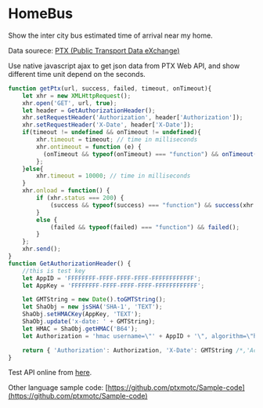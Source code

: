# HomeBus

Show the inter city bus estimated time of arrival near my home.

Data sourece: [PTX (Public Transport Data eXchange)](http://ptx.transportdata.tw/PTX)

Use native javascript ajax to get json data from PTX Web API, and show different time unit depend on the seconds.

```javascript
function getPtx(url, success, failed, timeout, onTimeout){
	let xhr = new XMLHttpRequest();			
	xhr.open('GET', url, true);
	let header = GetAuthorizationHeader();
	xhr.setRequestHeader('Authorization', header['Authorization']);
	xhr.setRequestHeader('X-Date', header['X-Date']);
	if(timeout != undefined && onTimeout != undefined){
		xhr.timeout = timeout; // time in milliseconds
		xhr.ontimeout = function (e) {
		  (onTimeout && typeof(onTimeout) === "function") && onTimeout(xhr.responseText);
		};
	}else{
		xhr.timeout = 10000; // time in milliseconds
	}
	xhr.onload = function() {
	    if (xhr.status === 200) {
	        (success && typeof(success) === "function") && success(xhr.responseText);
	    }
	    else {
	        (failed && typeof(failed) === "function") && failed();
	    }
	};
	xhr.send();
}
function GetAuthorizationHeader() {
    //this is test key
    let AppID = 'FFFFFFFF-FFFF-FFFF-FFFF-FFFFFFFFFFFF';
    let AppKey = 'FFFFFFFF-FFFF-FFFF-FFFF-FFFFFFFFFFFF';

    let GMTString = new Date().toGMTString();
    let ShaObj = new jsSHA('SHA-1', 'TEXT');
    ShaObj.setHMACKey(AppKey, 'TEXT');
    ShaObj.update('x-date: ' + GMTString);
    let HMAC = ShaObj.getHMAC('B64');
    let Authorization = 'hmac username=\"' + AppID + '\", algorithm=\"hmac-sha1\", headers=\"x-date\", signature=\"' + HMAC + '\"';

    return { 'Authorization': Authorization, 'X-Date': GMTString /*,'Accept-Encoding': 'gzip'*/}; //如果要將js運行在伺服器，可額外加入 'Accept-Encoding': 'gzip'，要求壓縮以減少網路傳輸資料量
}
```

Test API online from [here](http://ptx.transportdata.tw/MOTC/Swagger/#!/InterCityBusApi/InterCityBusApi_Route_0).

Other language sample code: [https://github.com/ptxmotc/Sample-code](https://github.com/ptxmotc/Sample-code)